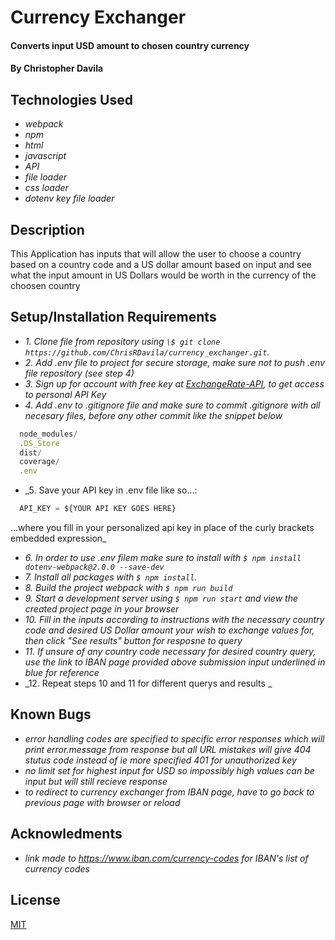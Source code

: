 # Currency Exchanger

#### Converts input USD amount to chosen country currency

#### By Christopher Davila

## Technologies Used

* _webpack_
* _npm_
* _html_
* _javascript_
* _API_
* _file loader_
* _css loader_
* _dotenv key file loader_


## Description
This Application has inputs that will allow the user to choose a country based on a country code and a US dollar amount based on input and see what the input amount in US Dollars would be worth in the currency of the choosen country

## Setup/Installation Requirements

* _1. Clone file from repository using `\$ git clone https://github.com/ChrisRDavila/currency_exchanger.git`._
* _2. Add .env file to project for secure storage, make sure not to push .env file repository (see step 4)_
* _3. Sign up for account with free key at [ExchangeRate-API](https://www.exchangerate-api.com/docs/overview), to get access to personal API Key_
* _4. Add .env to .gitignore file and make sure to commit .gitignore with all necesary files, before any other commit like the snippet below_
```js
  node_modules/
  .DS_Store
  dist/
  coverage/
  .env
```
* _5. Save your API key in .env file like so...:
```js
  API_KEY = ${YOUR API KEY GOES HERE}
``` 
...where you fill in your personalized api key in place of the curly brackets embedded expression_
* _6. In order to use .env filem make sure to install with `$ npm install dotenv-webpack@2.0.0 --save-dev`_
* _7. Install all packages with `$ npm install`._
* _8. Build the project webpack with `$ npm run build`_
* _9. Start a development server using `$ npm run start` and view the created project page in your browser_
* _10. Fill in the inputs according to instructions with the necessary country code and desired US Dollar amount your wish to exchange values for, then click "See results" button for resposne to query_
* _11. If unsure of any country code necessary for desired country query, use the link to IBAN page provided above submission input underlined in blue for reference_
* _12. Repeat steps 10 and 11 for different querys and results _ 


## Known Bugs

* _error handling codes are specified to specific error responses which will print error.message from response but all URL mistakes will give 404 stutus code instead of ie more specified 401 for unauthorized key_
* _no limit set for highest input for USD so impossibly high values can be input but will still recieve response_
* _to redirect to currency exchanger from IBAN page, have to go back to previous page with browser or reload_

## Acknowledments
* _link made to https://www.iban.com/currency-codes for IBAN's list of currency codes_

## License
[MIT](https://github.com/ChrisRDavila/currency_exchanger/blob/main/LICENSE.txt)